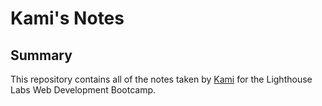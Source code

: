 # Kami's Notes

## Summary 

This repository contains all of the notes taken by [Kami](https://github.com/LawfulKami) for the Lighthouse Labs Web Development Bootcamp.